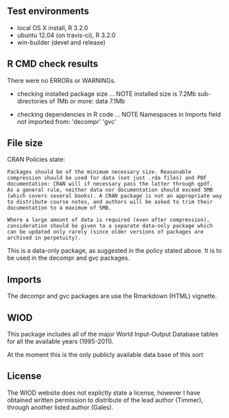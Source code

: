## Test environments
* local OS X install, R 3.2.0
* ubuntu 12.04 (on travis-ci), R 3.2.0
* win-builder (devel and release)

## R CMD check results
There were no ERRORs or WARNINGs. 

* checking installed package size ... NOTE
  installed size is  7.2Mb
  sub-directories of 1Mb or more:
    data   7.1Mb
    
* checking dependencies in R code ... NOTE
Namespaces in Imports field not imported from:
  'decompr' 'gvc'

## File size

CRAN Policies state:

    Packages should be of the minimum necessary size. Reasonable compression should be used for data (not just .rda files) and PDF documentation: CRAN will if necessary pass the latter through qpdf.
    As a general rule, neither data nor documentation should exceed 5MB (which covers several books). A CRAN package is not an appropriate way to distribute course notes, and authors will be asked to trim their documentation to a maximum of 5MB.

    Where a large amount of data is required (even after compression), consideration should be given to a separate data-only package which can be updated only rarely (since older versions of packages are archived in perpetuity).

This is a data-only package, as suggested in the policy stated above. It is to be used in the decompr and gvc packages.


## Imports

The decompr and gvc packages are use the Rmarkdown (HTML) vignette.



## WIOD

This package includes all of the major World Input-Output Database tables for all the available years (1995-2011).

At the moment this is the only publicly available data base of this sort

## License

The WIOD website does not explictly state a license, however I have obtained written permission to distribute of the lead author (Timmer), through another listed author (Gales).
